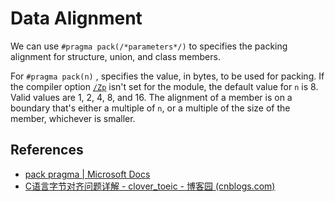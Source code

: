 # Data Alignment

We can use `#pragma pack(/*parameters*/)` to specifies the packing alignment for structure, union, and class members.

For  `#pragma pack(n)` , specifies the value, in bytes, to be used for packing. If the compiler option [`/Zp`](https://docs.microsoft.com/en-us/cpp/build/reference/zp-struct-member-alignment?view=msvc-170) isn't set for the module, the default value for `n` is 8. Valid values are 1, 2, 4, 8, and 16. The alignment of a member is on a boundary that's either a multiple of `n`, or a multiple of the size of the member, whichever is smaller.

## References

- [pack pragma | Microsoft Docs](https://docs.microsoft.com/en-us/cpp/preprocessor/pack?view=msvc-170)
- [C语言字节对齐问题详解 - clover_toeic - 博客园 (cnblogs.com)](https://www.cnblogs.com/clover-toeic/p/3853132.html)



